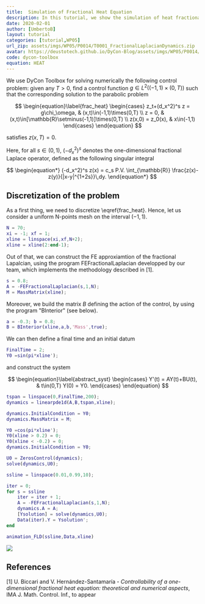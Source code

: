 ```yaml
---
title:  Simulation of Fractional Heat Equation
description: In this tutorial, we show the simulation of heat fractional equation
date: 2020-02-01
author: [UmbertoB]
layout: tutorial
categories: [tutorial,WP05]
url_zip: assets/imgs/WP05/P0014/T0001_FractionalLaplacianDynamics.zip
avatar: https://deustotech.github.io/DyCon-Blog/assets/imgs/WP05/P0014/twiterFractional.gif
code: dycon-toolbox
equation: HEAT
---
```


We use DyCon Toolbox for solving numerically the following control problem: given any $T>0$, find a control function $g\in L^2( ( -1 , 1) \times (0,T))$ such that the corresponding solution to the parabolic problem


$$ \begin{equation}\label{frac_heat}   \begin{cases}       z_t+(d_x^2)^s z = g\chi_\omega, & (x,t)\in(-1,1)\times(0,T) \\       z = 0, & (x,t)\in[\mathbb{R}\setminus(-1,1)]\times(0,T) \\       z(x,0) = z_0(x), & x\in(-1,1)   \end{cases} \end{equation} $$


satisfies $z(x,T)=0$.


Here, for all $s\in(0,1)$, $(-d_x^2)^s$ denotes the one-dimensional fractional Laplace operator, defined as the following singular integral


$$ \begin{equation*}   (-d_x^2)^s z(x) = c_s P.V. \int_{\mathbb{R}}   \frac{z(x)-z(y)}{|x-y|^{1+2s}}\,dy. \end{equation*} $$

## Discretization of the problem


As a first thing, we need to discretize \eqref{frac_heat}. Hence, let us consider a uniform N-points mesh on the interval $(-1,1)$.

```matlab
N = 70;
xi = -1; xf = 1;
xline = linspace(xi,xf,N+2);
xline = xline(2:end-1);
```


Out of that, we can construct the FE approxiamtion of the fractional Lapalcian, using the program FEFractionalLaplacian developped by our team, which implements the methodology described in [1].

```matlab
s = 0.8;
A = -FEFractionalLaplacian(s,1,N);
M = MassMatrix(xline);
```


Moreover, we build the matrix $B$ defining the action of the control, by using the program "BInterior" (see below).

```matlab
a = -0.3; b = 0.8;
B = BInterior(xline,a,b,'Mass',true);
```


We can then define a final time and an initial datum

```matlab
FinalTime = 2;
Y0 =sin(pi*xline');
```


and construct the system


$$ \begin{equation}\label{abstract_syst}   \begin{cases}       Y'(t) = AY(t)+BU(t), & t\in(0,T)       Y(0) = Y0.   \end{cases} \end{equation} $$

```matlab
tspan = linspace(0,FinalTime,200);
dynamics = linearpde1d(A,B,tspan,xline);

dynamics.InitialCondition = Y0;
dynamics.MassMatrix = M;
```

```matlab
Y0 =cos(pi*xline');
Y0(xline > 0.2) = 0;
Y0(xline < -0.2) = 0;
dynamics.InitialCondition = Y0;

U0 = ZerosControl(dynamics);
solve(dynamics,U0);
```

```matlab
ssline = linspace(0.01,0.99,10);

iter = 0;
for s = ssline
    iter = iter + 1;
    A = -FEFractionalLaplacian(s,1,N);
    dynamics.A = A;
    [Ysolution] = solve(dynamics,U0);
    Data(iter).Y = Ysolution';
end
```

```matlab
animation_FLD(ssline,Data,xline)
```

<img src="{{site.url}}{{site.baseurl}}/assets/imgs/WP05/P0014/ss.gif">

## References


[1] U. Biccari and V. Hernández-Santamaría - *Controllability     of a one-dimensional fractional heat equation: theoretical and     numerical aspects*, IMA J. Math. Control. Inf., to appear


